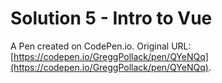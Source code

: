 # Solution 5 - Intro to Vue

A Pen created on CodePen.io. Original URL: [https://codepen.io/GreggPollack/pen/QYeNQq](https://codepen.io/GreggPollack/pen/QYeNQq).

